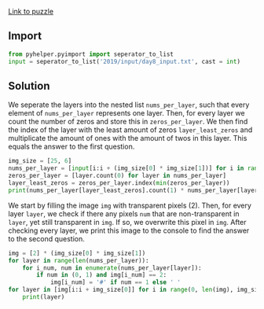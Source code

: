 [Link to puzzle](https://adventofcode.com/2019/day/8)
## Import

```python
from pyhelper.pyimport import seperator_to_list
input = seperator_to_list('2019/input/day8_input.txt', cast = int)
```

## Solution

We seperate the layers into the nested list `nums_per_layer`, such that every element of `nums_per_layer` represents one layer. Then, for every layer we count the number of zeros and store this in `zeros_per_layer`. We then find the index of the layer with the least amount of zeros `layer_least_zeros` and multiplicate the amount of ones with the amount of twos in this layer. This equals the answer to the first question.

```python
img_size = [25, 6]
nums_per_layer = [input[i:i + (img_size[0] * img_size[1])] for i in range(0, len(input), (img_size[0] * img_size[1]))]
zeros_per_layer = [layer.count(0) for layer in nums_per_layer]
layer_least_zeros = zeros_per_layer.index(min(zeros_per_layer))
print(nums_per_layer[layer_least_zeros].count(1) * nums_per_layer[layer_least_zeros].count(2))
```

We start by filling the image `img` with transparent pixels (2). Then, for every layer `layer`, we check if there any pixels `num` that are non-transparent in `layer`, yet still transparent in `img`. If so, we overwrite this pixel in `img`. After checking every layer, we print this image to the console to find the answer to the second question.

```python
img = [2] * (img_size[0] * img_size[1])
for layer in range(len(nums_per_layer)):
    for i_num, num in enumerate(nums_per_layer[layer]):
        if num in (0, 1) and img[i_num] == 2:
            img[i_num] = '#' if num == 1 else ' '
for layer in [img[i:i + img_size[0]] for i in range(0, len(img), img_size[0])]:
    print(layer)
```